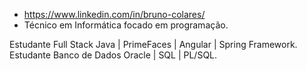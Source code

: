 - https://www.linkedin.com/in/bruno-colares/
- Técnico em Informática focado em programação.

Estudante Full Stack Java | PrimeFaces | Angular | Spring Framework.
Estudante Banco de Dados Oracle | SQL | PL/SQL.
